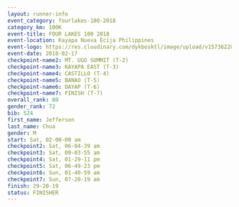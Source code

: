 ```yaml
---
layout: runner-info 
event_category: fourlakes-100-2018 
category_km: 100K 
event-title: FOUR LAKES 100 2018 
event-location: Kayapa Nueva Ecija Philippines 
event-logo: https://res.cloudinary.com/dykbosktl/image/upload/v1573622832/Logo/logo_1_hdutmh.jpg 
event-date: 2018-02-17 
checkpoint-name2: MT. UGO SUMMIT (T-2) 
checkpoint-name3: KAYAPA EAST (T-3) 
checkpoint-name4: CASTILLO (T-4) 
checkpoint-name5: BANAO (T-5) 
checkpoint-name6: DAYAP (T-6) 
checkpoint-name7: FINISH (T-7) 
overall_rank: 80
gender_rank: 72
bib: 524
first_name: Jefferson
last_name: Chua
gender: M
start: Sat, 02-00-00 am
checkpoint2: Sat, 06-04-39 am
checkpoint3: Sat, 09-03-55 am
checkpoint4: Sat, 01-29-11 pm
checkpoint5: Sat, 06-49-23 pm
checkpoint6: Sun, 01-40-59 am
checkpoint7: Sun, 07-20-19 am
finish: 29-20-19
status: FINISHER
---
```

